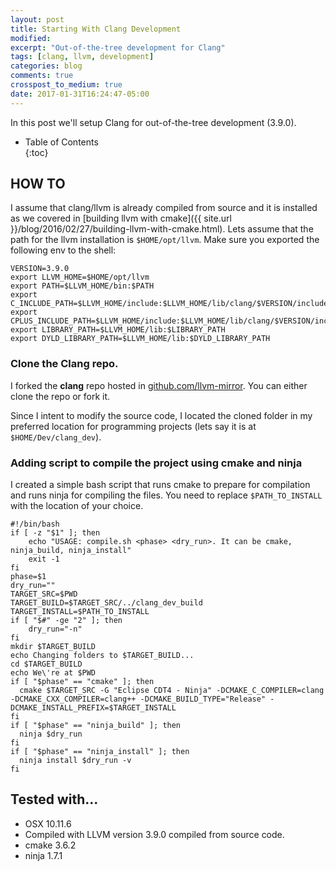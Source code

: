 ```yaml
---
layout: post
title: Starting With Clang Development
modified:
excerpt: "Out-of-the-tree development for Clang"
tags: [clang, llvm, development]
categories: blog
comments: true
crosspost_to_medium: true
date: 2017-01-31T16:24:47-05:00
---
```


In this post we'll setup Clang for out-of-the-tree development (3.9.0). 

* Table of Contents  
{:toc}

## HOW TO

I assume that clang/llvm is already compiled from source and it is installed as we covered in [building llvm with cmake]({{ site.url }}/blog/2016/02/27/building-llvm-with-cmake.html). Lets assume that the path for the llvm installation is `$HOME/opt/llvm`. Make sure you exported the following env to the shell:

    VERSION=3.9.0
    export LLVM_HOME=$HOME/opt/llvm
    export PATH=$LLVM_HOME/bin:$PATH
    export C_INCLUDE_PATH=$LLVM_HOME/include:$LLVM_HOME/lib/clang/$VERSION/include:$C_INCLUDE_PATH
    export CPLUS_INCLUDE_PATH=$LLVM_HOME/include:$LLVM_HOME/lib/clang/$VERSION/include:$LLVM_HOME/include/c++/v1:$CPLUS_INCLUDE_PATH
    export LIBRARY_PATH=$LLVM_HOME/lib:$LIBRARY_PATH
    export DYLD_LIBRARY_PATH=$LLVM_HOME/lib:$DYLD_LIBRARY_PATH  

### Clone the Clang repo.

I forked the **clang** repo hosted in <a href="https://github.com/llvm-mirror/clang" target="_blank">github.com/llvm-mirror</a>. You can either clone the repo or fork it.

Since I intent to modify the source code, I located the cloned folder in my preferred location for programming projects (lets say it is at `$HOME/Dev/clang_dev`).

### Adding script to compile the project using cmake and ninja

I created a simple bash script that runs cmake to prepare for compilation and runs ninja for compiling the files. You need to replace `$PATH_TO_INSTALL` with the location of your choice.

    #!/bin/bash
    if [ -z "$1" ]; then
        echo "USAGE: compile.sh <phase> <dry_run>. It can be cmake, ninja_build, ninja_install"
        exit -1
    fi
    phase=$1
    dry_run=""
    TARGET_SRC=$PWD
    TARGET_BUILD=$TARGET_SRC/../clang_dev_build
    TARGET_INSTALL=$PATH_TO_INSTALL
    if [ "$#" -ge "2" ]; then
        dry_run="-n"
    fi
    mkdir $TARGET_BUILD
    echo Changing folders to $TARGET_BUILD...
    cd $TARGET_BUILD
    echo We\'re at $PWD
    if [ "$phase" == "cmake" ]; then
      cmake $TARGET_SRC -G "Eclipse CDT4 - Ninja" -DCMAKE_C_COMPILER=clang -DCMAKE_CXX_COMPILER=clang++ -DCMAKE_BUILD_TYPE="Release" -DCMAKE_INSTALL_PREFIX=$TARGET_INSTALL 
    fi
    if [ "$phase" == "ninja_build" ]; then
      ninja $dry_run
    fi
    if [ "$phase" == "ninja_install" ]; then
      ninja install $dry_run -v
    fi

## Tested with...

* OSX 10.11.6
* Compiled with LLVM version 3.9.0 compiled from source code.
* cmake 3.6.2
* ninja 1.7.1
